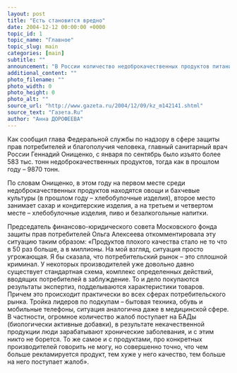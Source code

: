 ```yaml
---
layout: post
title: "Есть становится вредно"
date: 2004-12-12 00:00:00 +0000
topic_id: 1
topic_name: "Главное"
topic_slug: main
categories: [main]
subtitle: ""
announcement: "В России количество недоброкачественных продуктов питания за девять месяцев 2004 года возросло в 50 раз по сравнению с тем же периодом 2003 года."
additional_content: ""
photo_filename: ""
photo_width: 0
photo_height: 0
photo_alt: ""
source_url: "http://www.gazeta.ru/2004/12/09/kz_m142141.shtml"
source_text: "Газета.Ru"
author: "Анна ДОРОФЕЕВА"
---
```

Как сообщил глава Федеральной службы по надзору в сфере защиты прав потребителей и благополучия человека, главный санитарный врач России Геннадий Онищенко, с января по сентябрь было изъято более 583 тыс. тонн недоброкачественных продуктов, тогда как в прошлом году – 9870 тонн.

По словам Онищенко, в этом году на первом месте среди недоброкачественных продуктов находятся овощи и бахчевые культуры (в прошлом году – хлебобулочные изделия), второе место занимает сахар и кондитерские изделия, а на третьем и четвертом месте – хлебобулочные изделия, пиво и безалкогольные напитки.

Председатель финансово-юридического совета Московского фонда защиты прав потребителей Ольга Алексеева откомментировала эту ситуацию таким образом: «Продуктов плохого качества стало не то что в 50 раз больше, а в миллионы. На мой взгляд, ситуация просто угрожающая. Я бы сказала, что потребительский рынок – это сплошной криминал. У некоторых производителей уже довольно давно существует стандартная схема, комплекс определенных действий, вводящих потребителей в заблуждение. То и дело покупаются результаты экспертиз, подделываются характеристики товаров. Причем это происходит практически во всех сферах потребительского рынка. Тройка лидеров по подкупам – бытовая техника, обувь и мобильные телефоны, ситуация аналогична даже в медицинской сфере. В частности, огромное количество жалоб поступает на БАДы (биологически активные добавки), в результате некачественной продукции люди зарабатывают хронические заболевания, и с этим никто не борется. То же самое и с продуктами, про конкретных производителей говорить не могу, но совершенно точно, что чем больше рекламируется продукт, тем хуже у него качество, тем больше на него поступает жалоб».

